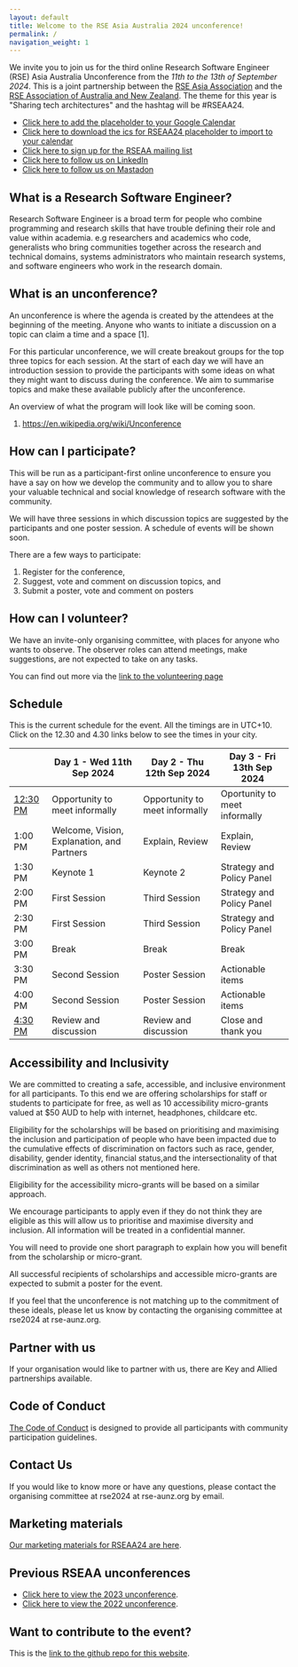 ```yaml
---
layout: default
title: Welcome to the RSE Asia Australia 2024 unconference!
permalink: /
navigation_weight: 1
---
```


We invite you to join us for the third online Research Software Engineer (RSE) Asia Australia Unconference from the *11th to the 13th of September 2024*. This is a joint partnership between the [RSE Asia Association](https://rse-asia.github.io/RSE_Asia/) and the [RSE Association of Australia and New Zealand](https://rse-aunz.github.io/). The theme for this year is "Sharing tech architectures" and the hashtag will be #RSEAA24.

- [Click here to add the placeholder to your Google Calendar](https://calendar.google.com/calendar/event?action=TEMPLATE&tmeid=N25lY2NzbGxzODhvMGgyaW5qbmgwdW8yNjJfMjAyNDA5MTFUMDIwMDAwWiByb3dsYW5kLmgubW9zYmVyZ2VuQG0&tmsrc=rowland.h.mosbergen%40gmail.com&scp=ALL)
- [Click here to download the ics for RSEAA24 placeholder to import to your calendar](/assets/RSEAA24.ics)
- [Click here to sign up for the RSEAA mailing list](https://forms.gle/6YdKBMNX19vniVmk8)
- [Click here to follow us on LinkedIn](https://www.linkedin.com/company/rseaa/)
- [Click here to follow us on Mastadon](https://social.foss.place/@RSEAA)



## What is a Research Software Engineer? 

Research Software Engineer is a broad term for people who combine programming and research skills that have trouble defining their role and value within academia. e.g researchers and academics who code, generalists who bring communities together across the research and technical domains, systems administrators who maintain research systems, and software engineers who work in the research domain. 

## What is an unconference?

An unconference is where the agenda is created by the attendees at the beginning of the meeting. Anyone who wants to initiate a discussion on a topic can claim a time and a space [1]. 

For this particular unconference, we will create breakout groups for the top three topics for each session. At the start of each day we will have an introduction session to provide the participants with some ideas on what they might want to discuss during the conference. We aim to summarise topics and make these available publicly after the unconference.

An overview of what the program will look like will be coming soon.

1. https://en.wikipedia.org/wiki/Unconference

## How can I participate?

This will be run as a participant-first online unconference to ensure you have a say on how we develop the community and to allow you to share your valuable technical and social knowledge of research software with the community. 

We will have three sessions in which discussion topics are suggested by the participants and one poster session. A schedule of events will be shown soon.

There are a few ways to participate:
1. Register for the conference,
2. Suggest, vote and comment on discussion topics, and
3. Submit a poster, vote and comment on posters

## How can I volunteer?

We have an invite-only organising committee, with places for anyone who wants to observe. The observer roles can attend meetings, make suggestions, are not expected to take on any tasks.


You can find out more via the [link to the volunteering page](volunteering)


## Schedule 

This is the current schedule for the event. All the timings are in UTC+10. Click on the 12.30 and 4.30 links below to see the times in your city. 

|          | Day 1 - Wed 11th Sep 2024                  | Day 2 - Thu 12th Sep 2024      | Day 3 - Fri 13th Sep 2024     |
| --- | --- | --- | --- |
| [12:30 PM](https://www.timeanddate.com/worldclock/fixedtime.html?iso=20240911T0230) | Opportunity to meet informally             | Opportunity to meet informally | Oportunity to meet informally |
| 1:00 PM  | Welcome, Vision, Explanation, and Partners | Explain, Review                | Explain, Review               |
| 1:30 PM  | Keynote 1                                  | Keynote 2                      | Strategy and Policy Panel     |
| 2:00 PM  | First Session                              | Third Session                  | Strategy and Policy Panel     |
| 2:30 PM  | First Session                              | Third Session                  | Strategy and Policy Panel     |
| 3:00 PM  | Break                                      | Break                          | Break                         |
| 3:30 PM  | Second Session                             | Poster Session                 | Actionable items              |
| 4:00 PM  | Second Session                             | Poster Session                 | Actionable items              |
| [4:30 PM](https://www.timeanddate.com/worldclock/fixedtime.html?iso=20240911T0630)  | Review and discussion                      | Review and discussion          | Close and thank you           |

## Accessibility and Inclusivity

We are committed to creating a safe, accessible, and inclusive environment for all participants. 
To this end we are offering scholarships for staff or students to participate for free, as well as 10 accessibility micro-grants valued at $50 AUD to help with internet, headphones, childcare etc. 

Eligibility for the scholarships will be based on prioritising and maximising the inclusion and participation of people who have been impacted due to the cumulative effects of discrimination on factors such as race, gender, disability, gender identity, financial status,and the intersectionality of that discrimination as well as others not mentioned here.

Eligibility for the accessibility micro-grants will be based on a similar approach.

We encourage participants to apply even if they do not think they are eligible as this will allow us to prioritise and maximise diversity and inclusion. All information will be treated in a confidential manner.

You will need to provide one short paragraph to explain how you will benefit from the scholarship or micro-grant.

All successful recipients of scholarships and accessible micro-grants are expected to submit a poster for the event.

If you feel that the unconference is not matching up to the commitment of these ideals, please let us know by contacting the organising committee at rse2024 at rse-aunz.org. 


## Partner with us
If your organisation would like to partner with us, there are Key and Allied partnerships available. 

## Code of Conduct

[The Code of Conduct](https://rse-aunz.github.io/code-of-conduct) is designed to provide all participants with community participation guidelines.

## Contact Us
If you would like to know more or have any questions, please contact the organising committee at rse2024 at rse-aunz.org by email.

## Marketing materials

[Our marketing materials for RSEAA24 are here](/marketing).

## Previous RSEAA unconferences

- [Click here to view the 2023 unconference](/RSEAA23).
- [Click here to view the 2022 unconference](/RSEAA22).

## Want to contribute to the event?

This is the [link to the github repo for this website](https://github.com/RSEAA/RSEAA.github.io/tree/main).

